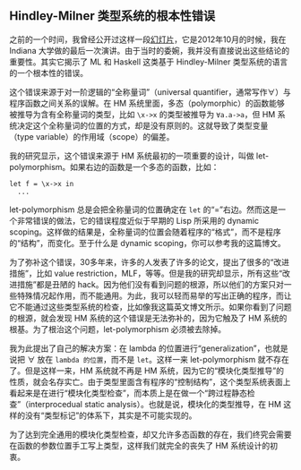 ## Hindley-Milner 类型系统的根本性错误

之前的一个时间，我曾经公开过这样一段[幻灯片](http://www.tudou.com/programs/view/GU9GtDuWSMk)，它是2012年10月的时候，我在 Indiana 大学做的最后一次演讲。由于当时的委婉，我并没有直接说出这些结论的重要性。其实它揭示了 ML 和 Haskell 这类基于 Hindley-Milner 类型系统的语言的一个根本性的错误。

这个错误来源于对一阶逻辑的“全称量词”（universal quantifier，通常写作∀）与程序函数之间关系的误解。在 HM 系统里面，多态（polymorphic）的函数能够被推导为含有全称量词的类型，比如 `\x->x` 的类型被推导为 `∀a.a->a`，但 HM 系统决定这个全称量词的位置的方式，却是没有原则的。这就导致了类型变量（type variable）的作用域（scope）的偏差。

我的研究显示，这个错误来源于 HM 系统最初的一项重要的设计，叫做 let-polymorphism。如果右边的函数是一个多态的函数，比如：

<div class="language-plaintext highlighter-rouge">

<div class="highlight">

    let f = \x->x in
      ...

</div>

</div>

let-polymorphism 总是会把全称量词的位置确定在 `let` 的“=”右边。然而这是一个非常错误的做法，它的错误程度近似于早期的 Lisp 所采用的 dynamic scoping。这样做的结果是，全称量词的位置会随着程序的“格式”，而不是程序的“结构”，而变化。至于什么是 dynamic scoping，你可以参考我的这篇博文。

为了弥补这个错误，30多年来，许多的人发表了许多的论文，提出了很多的“改进措施”，比如 value restriction，MLF，等等。但是我的研究却显示，所有这些“改进措施”都是丑陋的 hack。因为他们没有看到问题的根源，所以他们的方案只对一些特殊情况起作用，而不能通用。为此，我可以轻而易举的写出正确的程序，而让它不能通过这些类型系统的检查，比如像我这篇英文博文所示。如果你看到了问题的根源，就会发现 HM 系统的这个错误是无法弥补的，因为它触及了 HM 系统的根基。为了根治这个问题，let-polymorphism 必须被去除掉。

我为此提出了自己的解决方案：在 lambda 的位置进行“generalization”，也就是说把 ∀ 放在 `lambda 的位置`，而不是 `let`。这样一来 let-polymorphism 就不存在了。但是这样一来，HM 系统就不再是 HM 系统，因为它的“模块化类型推导”的性质，就会名存实亡。由于类型里面含有程序的“控制结构”，这个类型系统表面上看起来是在进行“模块化类型检查”，而本质上是在做一个“跨过程静态检查”（interprocedual static analysis）。也就是说，模块化的类型推导，在 HM 这样的没有“类型标记”的体系下，其实是不可能实现的。

为了达到完全通用的模块化类型检查，却又允许多态函数的存在，我们终究会需要在函数的参数位置手工写上类型，这样我们就完全的丧失了 HM 系统设计的初衷。
